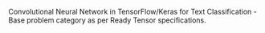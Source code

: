 Convolutional Neural Network in TensorFlow/Keras for Text Classification - Base problem category as per Ready Tensor specifications.
